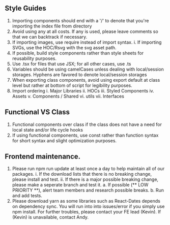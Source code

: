 ## Style Guides

1. Importing components should end with a '/' to denote that you're importing the index file from directory
2. Avoid using any at all costs. If any is used, please leave comments so that we can backtrack if necessary.
3. If importing images, use require instead of import syntax.
    i. If importing SVGs, use the HOC/Rsvg with the svg asset path.
4. If possible, build style components rather than style sheets for reusability purposes.
5. Use .tsx for files that use JSX; for all other cases, use .ts
6. Variables should be using camelCases unless dealing with local/session storages. Hyphens are favored to denote local/session storages
7. When exporting class components, avoid using export default at class level but rather at bottom of script for legibility purposes.
8. Import ordering
    i. Major Libraries
    ii. HOCs
    iii. Styled Components
    iv. Assets
    v. Components / Shared
    vi. utils
    vii. Interfaces

## Functional VS Class 
1. Functional components over class if the class does not have a need for local state and/or life cycle hooks
2. If using functional components, use const rather than function syntax for short syntax and slight optimization purposes.

## Frontend maintenance. 
1. Please run npm run update at least once a day to help maintain all of our packages.
    i. If the download lists that there is no breaking change, please install and test.
    ii. If there is a major possible breaking change, please make a seperate branch and test it. 
        a. If possible (** LOW PRIORITY **), alert team members and research possible breaks.
        b. Run and add tests.
2. Please download yarn as some libraries such as React-Dates depends on dependency sync. You will run into into issues/error if you simply use npm install. For further troubles, please contact your FE lead (Kevin). If (Kevin) is unavailable, contact Andy.
